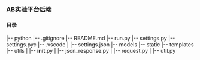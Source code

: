 ### AB实验平台后端


#### 目录
|-- python
      |-- .gitignore
      |-- README.md
      |-- run.py
      |-- settings.py
      |-- settings.pyc
      |-- .vscode
      |   |-- settings.json
      |-- models
      |-- static
      |-- templates
      |-- utils
      |   |-- __init__.py
      |   |-- json_response.py
      |   |-- request.py
      |   |-- util.py